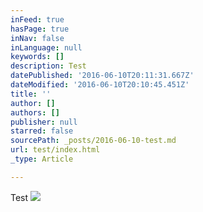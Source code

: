 ```yaml
---
inFeed: true
hasPage: true
inNav: false
inLanguage: null
keywords: []
description: Test
datePublished: '2016-06-10T20:11:31.667Z'
dateModified: '2016-06-10T20:10:45.451Z'
title: ''
author: []
authors: []
publisher: null
starred: false
sourcePath: _posts/2016-06-10-test.md
url: test/index.html
_type: Article

---
```

Test
![](https://the-grid-user-content.s3-us-west-2.amazonaws.com/6a9eb4dc-409b-4dc6-828c-ba62cdebd015.jpg)
